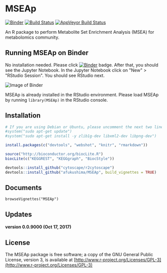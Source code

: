 MSEAp
========
[![Binder](https://mybinder.org/badge.svg)](https://mybinder.org/v2/gh/afukushima/MSEAp/master)
[![Build Status](https://travis-ci.org/afukushima/MSEAp.svg?branch=master)](https://travis-ci.org/afukushima/MSEAp)
[![AppVeyor Build Status](https://ci.appveyor.com/api/projects/status/github/afukushima/MSEAp?branch=master&svg=true)](https://ci.appveyor.com/project/afukushima/MSEAp)

An R package to perform Metabolite Set Enrichment Analysis (MSEA) for metabolomics community.

Running MSEAp on Binder
-----------------------
No installation needed. Please click [![Binder](https://mybinder.org/badge.svg)](https://mybinder.org/v2/gh/afukushima/MSEAp/master) badge. After that, you should see the Jupyter Notebook.
In the Jupyter Notebook click on "New" > "RStudio Session". You should see RStudio next.

![Image of Binder](https://raw.githubusercontent.com/afukushima/MSEAp/master/binder.PNG)

MSEAp is already installed in the RStudio environment.
Please load MSEAp by running `library(MSEAp)` in the RStudio console.

Installation
--------------
```R
# If you are using Debian or Ubuntu, please uncomment the next two lines
#system("sudo apt-get update")
#system("sudo apt-get install -y zlib1g-dev libxml2-dev libpng-dev")

install.packages(c("devtools", "webshot", "knitr", "rmarkdown"))

source("http://bioconductor.org/biocLite.R")
biocLite(c("KEGGREST", "KEGGgraph", "BiocStyle"))

devtools::install_github("cytoscape/r2cytoscape")
devtools::install_github("afukushima/MSEAp", build_vignettes = TRUE)
```

Documents
------------
```{R}
browseVignettes("MSEAp")
```

Updates
------------
#### version 0.0.9000 (Oct 17, 2017)

License
------------
The MSEAp package is free software; a copy of the GNU General Public License, version 3, is available at [http://www.r-project.org/Licenses/GPL-3](http://www.r-project.org/Licenses/GPL-3)
